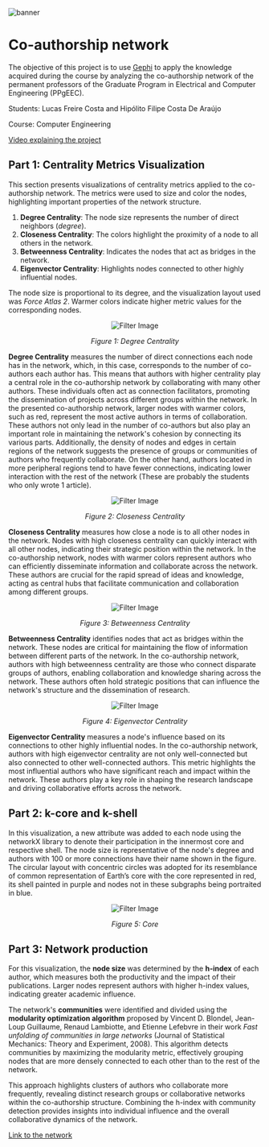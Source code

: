 ![banner](./images/predio.jpeg)

# Co-authorship network

The objective of this project is to use [Gephi](https://gephi.org/) to apply the knowledge acquired during the course by analyzing the co-authorship network of the permanent professors of the Graduate Program in Electrical and Computer Engineering (PPgEEC). 

Students: Lucas Freire Costa and Hipólito Filipe Costa De Araújo

Course: Computer Engineering

[Video explaining the project](https://youtu.be/)

## Part 1: Centrality Metrics Visualization

This section presents visualizations of centrality metrics applied to the co-authorship network. The metrics were used to size and color the nodes, highlighting important properties of the network structure.

1. **Degree Centrality**: The node size represents the number of direct neighbors (*degree*).  
2. **Closeness Centrality**: The colors highlight the proximity of a node to all others in the network.  
3. **Betweenness Centrality**: Indicates the nodes that act as bridges in the network.  
4. **Eigenvector Centrality**: Highlights nodes connected to other highly influential nodes.  

The node size is proportional to its degree, and the visualization layout used was *Force Atlas 2*. Warmer colors indicate higher metric values for the corresponding nodes.  

<div style="text-align: center;">
  <img src="./images/degree_centrality.png" alt="Filter Image" />
  <p><em>Figure 1: Degree Centrality </em></p>
</div>

**Degree Centrality** measures the number of direct connections each node has in the network, which, in this case, corresponds to the number of co-authors each author has. This means that authors with higher centrality play a central role in the co-authorship network by collaborating with many other authors. These individuals often act as connection facilitators, promoting the dissemination of projects across different groups within the network. In the presented co-authorship network, larger nodes with warmer colors, such as red, represent the most active authors in terms of collaboration. These authors not only lead in the number of co-authors but also play an important role in maintaining the network's cohesion by connecting its various parts. Additionally, the density of nodes and edges in certain regions of the network suggests the presence of groups or communities of authors who frequently collaborate. On the other hand, authors located in more peripheral regions tend to have fewer connections, indicating lower interaction with the rest of the network (These are probably the students who only wrote 1 article).

<div style="text-align: center;">
  <img src="./images/closeness_centrality.png" alt="Filter Image" />
  <p><em>Figure 2: Closeness Centrality </em></p>
</div>

**Closeness Centrality** measures how close a node is to all other nodes in the network. Nodes with high closeness centrality can quickly interact with all other nodes, indicating their strategic position within the network. In the co-authorship network, nodes with warmer colors represent authors who can efficiently disseminate information and collaborate across the network. These authors are crucial for the rapid spread of ideas and knowledge, acting as central hubs that facilitate communication and collaboration among different groups.

<div style="text-align: center;">
  <img src="./images/betweenness_centrality.png" alt="Filter Image" />
  <p><em>Figure 3: Betweenness Centrality </em></p>
</div>

**Betweenness Centrality** identifies nodes that act as bridges within the network. These nodes are critical for maintaining the flow of information between different parts of the network. In the co-authorship network, authors with high betweenness centrality are those who connect disparate groups of authors, enabling collaboration and knowledge sharing across the network. These authors often hold strategic positions that can influence the network's structure and the dissemination of research.

<div style="text-align: center;">
  <img src="./images/eigenvector_centrality.png" alt="Filter Image" />
  <p><em>Figure 4: Eigenvector Centrality </em></p>
</div>

**Eigenvector Centrality** measures a node's influence based on its connections to other highly influential nodes. In the co-authorship network, authors with high eigenvector centrality are not only well-connected but also connected to other well-connected authors. This metric highlights the most influential authors who have significant reach and impact within the network. These authors play a key role in shaping the research landscape and driving collaborative efforts across the network.

## Part 2: k-core and k-shell

In this visualization, a new attribute was added to each node using the networkX library to denote their participation in the innermost core and respective shell. The node size is representative of the node's degree and authors with 100 or more connections have their name shown in the figure. The circular layout with concentric circles was adopted for its resemblance of common representation of Earth’s core with the core represented in red, its shell painted in purple and nodes not in these subgraphs being portraited in blue.

<div style="text-align: center;">
  <img src="./images/core.png" alt="Filter Image" />
  <p><em>Figure 5: Core </em></p>
</div>

## Part 3: Network production

For this visualization, the **node size** was determined by the **h-index** of each author, which measures both the productivity and the impact of their publications. Larger nodes represent authors with higher h-index values, indicating greater academic influence.  

The network's **communities** were identified and divided using the **modularity optimization algorithm** proposed by Vincent D. Blondel, Jean-Loup Guillaume, Renaud Lambiotte, and Etienne Lefebvre in their work *Fast unfolding of communities in large networks* (Journal of Statistical Mechanics: Theory and Experiment, 2008). This algorithm detects communities by maximizing the modularity metric, effectively grouping nodes that are more densely connected to each other than to the rest of the network.  

This approach highlights clusters of authors who collaborate more frequently, revealing distinct research groups or collaborative networks within the co-authorship structure. Combining the h-index with community detection provides insights into individual influence and the overall collaborative dynamics of the network.

[Link to the network](https://lucasfreirec.github.io/datastructure/U2/U2T1/network/)
